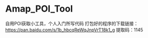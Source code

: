 # Amap_POI_Tool
自用POI获取小工具，个人入门所写代码
打包好的程序的下载链接：https://pan.baidu.com/s/1b_hbcqReWqJnpVrT18k1_g 提取码：1145
